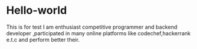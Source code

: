 # Hello-world
This is for test
I am enthusiast competitive programmer and backend developer ,participated in many online platforms like codechef,hackerrank e.t.c and perform better their.
